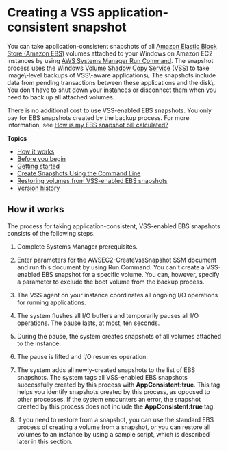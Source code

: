# Creating a VSS application\-consistent snapshot<a name="application-consistent-snapshots"></a>

You can take application\-consistent snapshots of all [Amazon Elastic Block Store \(Amazon EBS\)](https://docs.aws.amazon.com/AWSEC2/latest/WindowsGuide/EBSVolumes.html) volumes attached to your Windows on Amazon EC2 instances by using [AWS Systems Manager Run Command](https://docs.aws.amazon.com/systems-manager/latest/userguide/execute-remote-commands.html)\. The snapshot process uses the Windows [Volume Shadow Copy Service \(VSS\)](https://technet.microsoft.com/en-us/library/ee923636(v=ws.10).aspx) to take image\-level backups of VSS\-aware applications\. The snapshots include data from pending transactions between these applications and the disk\. You don't have to shut down your instances or disconnect them when you need to back up all attached volumes\. 

There is no additional cost to use VSS\-enabled EBS snapshots\. You only pay for EBS snapshots created by the backup process\. For more information, see [How is my EBS snapshot bill calculated?](https://aws.amazon.com/premiumsupport/knowledge-center/ebs-snapshot-billing/)

**Topics**
+ [How it works](#application-consistent-snapshots-how)
+ [Before you begin](application-consistent-snapshots-prereqs.md)
+ [Getting started](application-consistent-snapshots-getting-started.md)
+ [Create Snapshots Using the Command Line](application-consistent-snapshots-creating-commands.md)
+ [Restoring volumes from VSS\-enabled EBS snapshots](application-consistent-snapshots-restore.md)
+ [Version history](application-consistent-snapshots-details.md)

## How it works<a name="application-consistent-snapshots-how"></a>

The process for taking application\-consistent, VSS\-enabled EBS snapshots consists of the following steps\.

1. Complete Systems Manager prerequisites\.

1. Enter parameters for the AWSEC2\-CreateVssSnapshot SSM document and run this document by using Run Command\. You can't create a VSS\-enabled EBS snapshot for a specific volume\. You can, however, specify a parameter to exclude the boot volume from the backup process\.

1. The VSS agent on your instance coordinates all ongoing I/O operations for running applications\. 

1. The system flushes all I/O buffers and temporarily pauses all I/O operations\. The pause lasts, at most, ten seconds\.

1. During the pause, the system creates snapshots of all volumes attached to the instance\.

1. The pause is lifted and I/O resumes operation\. 

1. The system adds all newly\-created snapshots to the list of EBS snapshots\. The system tags all VSS\-enabled EBS snapshots successfully created by this process with **AppConsistent:true**\. This tag helps you identify snapshots created by this process, as opposed to other processes\. If the system encounters an error, the snapshot created by this process does not include the **AppConsistent:true** tag\.

1. If you need to restore from a snapshot, you can use the standard EBS process of creating a volume from a snapshot, or you can restore all volumes to an instance by using a sample script, which is described later in this section\. 